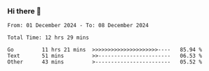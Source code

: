 ### Hi there 👋

<!--
**zhumeme/zhumeme** is a ✨ _special_ ✨ repository because its `README.md` (this file) appears on your GitHub profile.

Here are some ideas to get you started:

- 🔭 I’m currently working on ...
- 🌱 I’m currently learning ...
- 👯 I’m looking to collaborate on ...
- 🤔 I’m looking for help with ...
- 💬 Ask me about ...
- 📫 How to reach me: ...
- 😄 Pronouns: ...
- ⚡ Fun fact: ...
-->

<!--START_SECTION:waka-->

```all_time
From: 01 December 2024 - To: 08 December 2024

Total Time: 12 hrs 29 mins

Go         11 hrs 21 mins  >>>>>>>>>>>>>>>>>>>>>----   85.94 %
Text       51 mins         >>-----------------------   06.53 %
Other      43 mins         >------------------------   05.52 %
```

<!--END_SECTION:waka-->
